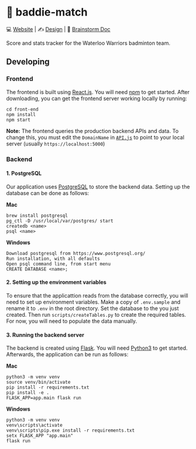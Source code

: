 # 🏸 baddie-match

💻 [Website](https://baddie-match.herokuapp.com/) | ✍️ [Design](https://www.figma.com/file/cMTxu6tnGFqgTrjF2QLrtN/Untitled?node-id=0%3A1) | 📝 [Brainstorm Doc](https://docs.google.com/document/d/1A5pw-I7XXs6muCWZoTlrFCgsVgHOLn6HExxoHoQ8-58/edit?usp=sharing)

Score and stats tracker for the Waterloo Warriors badminton team.

## Developing

### Frontend

The frontend is built using [React.js](https://reactjs.org/). You will need [npm](https://www.npmjs.com/) to get started. After downloading, you can get the frontend server working locally by running:
```
cd front-end
npm install
npm start
```
**Note:** The frontend queries the production backend APIs and data. To change this, you must edit the `DomainName` in [`API.js`](https://github.com/angelamchen/baddie-match/blob/main/front-end/src/API/API.js) to point to your local server (usually `https://localhost:5000`)

### Backend
#### 1. PostgreSQL
Our application uses [PostgreSQL](https://www.postgresql.org/) to store the backend data. Setting up the database can be done as follows:

**Mac**
```
brew install postgresql
pg_ctl -D /usr/local/var/postgres/ start
createdb <name>
psql <name>
```

**Windows**
```
Download postgresql from https://www.postgresql.org/
Run installation, with all defaults
Open psql command line, from start menu
CREATE DATABASE <name>;
```

#### 2. Setting up the environment variables
To ensure that the applicattion reads from the database correctly, you will need to set up environment variables. Make a copy of `.env.sample` and rename it to `.env` in the root directory. Set the database to the <name> you just created. Then run `scripts/createTables.py` to create the required tables. For now, you will need to populate the data manually.

#### 3. Running the backend server
  
The backend is created using [Flask](https://flask.palletsprojects.com/en/2.0.x/). You will need [Python3](https://www.python.org/downloads/) to get started. Afterwards, the application can be run as follows:
  
**Mac**
```
python3 -m venv venv
source venv/bin/activate
pip install -r requirements.txt
pip install -e .
FLASK_APP=app.main flask run
```
**Windows**
```
python3 -m venv venv
venv\scripts\activate
venv\scripts\pip.exe install -r requirements.txt
setx FLASK_APP "app.main"
flask run
```
